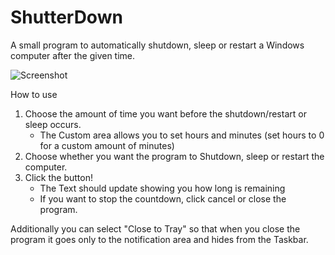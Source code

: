 # ShutterDown
A small program to automatically shutdown, sleep or restart a Windows computer after the given time.

![Screenshot](https://i.imgur.com/eKnvbU0.png)

How to use

1. Choose the amount of time you want before the shutdown/restart or sleep occurs.
    - The Custom area allows you to set hours and minutes (set hours to 0 for a custom amount of minutes)
2. Choose whether you want the program to Shutdown, sleep or restart the computer.
3. Click the button!
    - The Text should update showing you how long is remaining
    - If you want to stop the countdown, click cancel or close the program.
    
Additionally you can select "Close to Tray" so that when you close the program it goes only to the notification area and hides from the Taskbar.

